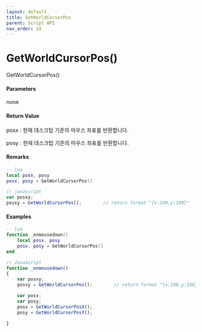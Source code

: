 ```yaml
---
layout: default
title: GetWorldCursorPos
parent: Script API
nav_order: 2d
---
```

# GetWorldCursorPos\(\)

GetWorldCursorPos\(\)

#### Parameters

none

#### Return Value

posx : 현재 데스크탑 기준의 마우스 좌표를 반환합니다.

posy : 현재 데스크탑 기준의 마우스 좌표를 반환합니다.

#### Remarks



```lua
-- lua
local posx, posy
posx, posy = GetWorldCursorPos()
```

```js
// javascript
var posxy;
posxy = GetWorldCursorPos();        // return format "{x:100,y:100}"
```

#### 

#### Examples

```lua
-- lua
function _onmousedown()
    local posx, posy
    posx, posy = GetWorldCursorPos()
end
```

```js
// JavaScript
function _onmousedown()
{    
    var posxy;
    posxy = GetWorldCursorPos();        // return format "{x:100,y:100}"

    var posx;
    var posy;
    posx = GetWorldCursorPosX();
    posy = GetWorldCursorPosY(); 

}
```



